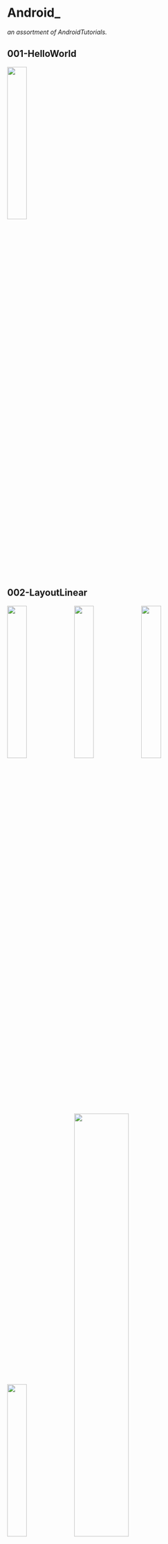 # Android_
*an assortment of AndroidTutorials.*

## 001-HelloWorld

<img src="https://github.com/fasminelee/Android_/blob/master/images/001-HelloWorld.png" width="30%" />

## 002-LayoutLinear

<div>
	<img src="https://github.com/fasminelee/Android_/blob/master/images/002-Layout1.png" width="30%" />
	<img src="https://github.com/fasminelee/Android_/blob/master/images/002-Layout2.png" width="30%" />
	<img src="https://github.com/fasminelee/Android_/blob/master/images/002-Layout3-1.png" width="30%" /> 
	<img src="https://github.com/fasminelee/Android_/blob/master/images/002-Layout4.png" width="30%" />
	<img src="https://github.com/fasminelee/Android_/blob/master/images/002-Layout3-2.png" width="50%"/>
</div>



## 003-

